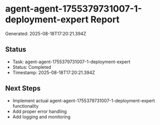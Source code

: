 # agent-agent-1755379731007-1-deployment-expert Report

Generated: 2025-08-18T17:20:21.394Z

## Status
- Task: agent-agent-1755379731007-1-deployment-expert
- Status: Completed
- Timestamp: 2025-08-18T17:20:21.394Z

## Next Steps
- Implement actual agent-agent-1755379731007-1-deployment-expert functionality
- Add proper error handling
- Add logging and monitoring
